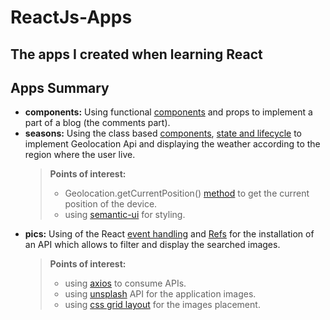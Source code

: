 # ReactJs-Apps

## The apps I created when learning React

## Apps Summary

- **components:** Using functional [components](https://reactjs.org/docs/react-component.html) and props to implement a part of a blog (the comments part).
- **seasons:** Using the class based [components](https://reactjs.org/docs/react-component.html), [state and lifecycle](https://reactjs.org/docs/state-and-lifecycle.html) to implement Geolocation Api and displaying the weather according to the region where the user live.
	> **Points of interest:**
	>- Geolocation.getCurrentPosition() [method](https://developer.mozilla.org/en-US/docs/Web/API/Geolocation/getCurrentPosition) to get  the current position of the device.
	>- using [semantic-ui](https://semantic-ui.com/) for styling.
- **pics:** Using of the React [event handling](https://reactjs.org/docs/handling-events.html) and [Refs](https://reactjs.org/docs/refs-and-the-dom.html) for the installation of an API which allows to filter and display the searched images.
	> **Points of interest:**
	>- using [axios](https://www.npmjs.com/package/axios) to consume APIs.
	>- using [unsplash](https://unsplash.com/developers) API for the application images.
	>- using [css grid layout](https://www.w3schools.com/css/css_grid.asp) for the images placement.
